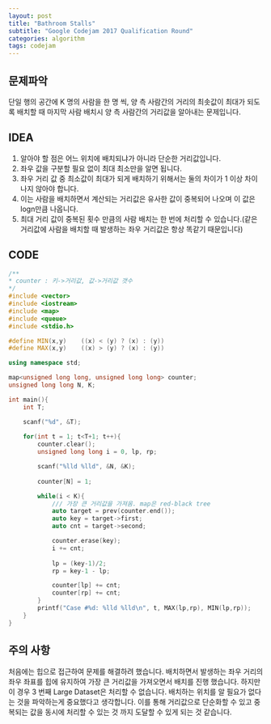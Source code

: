 ```yaml
---
layout: post
title: "Bathroom Stalls"
subtitle: "Google Codejam 2017 Qualification Round"
categories: algorithm
tags: codejam
---
```


## 문제파악

단일 행의 공간에 K 명의 사람을 한 명 씩, 양 측 사람간의 거리의 최솟값이 최대가 되도록 배치할 때 마지막 사람 배치시 양 측 사람간의 거리값을 알아내는 문제입니다.



## IDEA

1. 알아야 할 점은 어느 위치에 배치되냐가 아니라 단순한 거리값입니다.
2. 좌우 값을 구분할 필요 없이 최대 최소만을 알면 됩니다.
3. 좌우 거리 값 중 최소값이 최대가 되게 배치하기 위해서는 둘의 차이가 1 이상 차이나지 않아야 합니다.
4. 이는 사람을 배치하면서 계산되는 거리값은 유사한 값이 중복되어 나오며 이 값은 logn만큼 나옵니다.
5. 최대 거리 값이 중복된 횟수 만큼의 사람 배치는 한 번에 처리할 수 있습니다.(같은 거리값에 사람을 배치할 때 발생하는 좌우 거리값은 항상 똑같기 때문입니다)



## CODE

```c++
/**
* counter : 키->거리값, 값->거리값 갯수
*/
#include <vector>
#include <iostream>
#include <map>
#include <queue>
#include <stdio.h>

#define MIN(x,y)    ((x) < (y) ? (x) : (y))
#define MAX(x,y)    ((x) > (y) ? (x) : (y))

using namespace std;

map<unsigned long long, unsigned long long> counter;
unsigned long long N, K;

int main(){
    int T;

    scanf("%d", &T);
    
    for(int t = 1; t<T+1; t++){
        counter.clear();
        unsigned long long i = 0, lp, rp;

        scanf("%lld %lld", &N, &K);
        
        counter[N] = 1;

        while(i < K){
            /// 가장 큰 거리값을 가져옴. map은 red-black tree
            auto target = prev(counter.end());
            auto key = target->first;
            auto cnt = target->second;

            counter.erase(key);
            i += cnt;
            
            lp = (key-1)/2;
            rp = key-1 - lp;

            counter[lp] += cnt;
            counter[rp] += cnt;
        }
        printf("Case #%d: %lld %lld\n", t, MAX(lp,rp), MIN(lp,rp));
    }
}
```



## 주의 사항

처음에는 힙으로 접근하여 문제를 해결하려 했습니다. 배치하면서 발생하는 좌우 거리의 좌우 좌표를 힙에 유지하여 가장 큰 거리값을 가져오면서 배치를 진행 했습니다. 하지만 이 경우 3 번째 Large Dataset은 처리할 수 없습니다. 배치하는 위치를 알 필요가 없다는 것을 파악하는게 중요했다고 생각합니다. 이를 통해 거리값으로 단순화할 수 있고 중복되는 값을 동시에 처리할 수 있는 것 까지 도달할 수 있게 되는 것 같습니다.